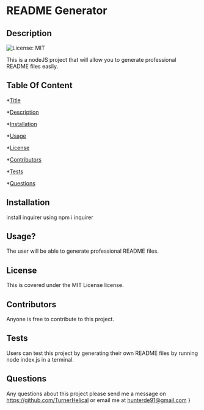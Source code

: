 
  # README Generator
  ## Description
  ![License: MIT](https://img.shields.io/badge/License-MIT-yellow.svg) <br />

  This is a nodeJS project that will allow you to generate professional README files easily.
  ## Table Of Content
  *[Title](#title)

  *[Description](#description)

  *[Installation](#installation)

  *[Usage](#usage)

  *[License](#license)

  *[Contributors](#contributor)

  *[Tests](#test)

  *[Questions](#questions)

  ## Installation
  install inquirer using npm i inquirer
  ## Usage?
  The user will be able to generate professional README files.
  ## License
  This is covered under the MIT License license.
  ## Contributors
  Anyone is free to contribute to this project.
  ## Tests
  Users can test this project by generating their own README files by running node index.js in a terminal.
  ## Questions
  Any questions about this project please send me a message on https://github.com/TurnerHelical or email me at [hunterde91@gmail.com](mailto:hunterde91@gmail.com)  }
      